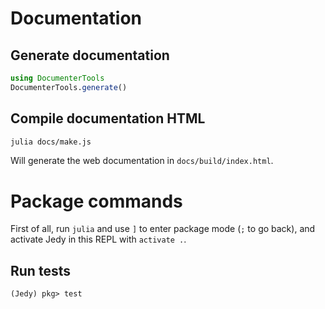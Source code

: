 # Documentation

## Generate documentation

```julia
using DocumenterTools
DocumenterTools.generate()
```

## Compile documentation HTML

```bash
julia docs/make.js
```

Will generate the web documentation in `docs/build/index.html`.

# Package commands

First of all, run `julia` and use `]` to enter package mode (`;` to go back), and activate Jedy in this REPL with `activate .`.

## Run tests

```
(Jedy) pkg> test
```

